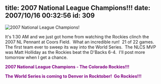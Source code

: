 title: 2007 National League Champions!!!
date: 2007/10/16 00:32:56
id: 309
---
![2007 National League Champions!](/journal_images/DSC01780-journal.jpg)

It's 1:30 AM and we just got home from watching the Rockies clinch the 2007 NL Pennant at Coors Field.  What an incredible run!  21 of 22 games.  The first team ever to sweep its way into the World Series.  The NLCS MVP was Matt Holliday as the Rockies beat the D'Backs 6-4.  I'll post more tomorrow when I get a chance.

**<font color="#800080">2007 National League Champions - The Colorado Rockies!!!</font>**

**<font color="#800080">The World Series is coming to Denver in Rocktober!  Go Rockies!!!</font>**